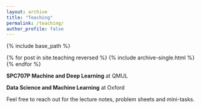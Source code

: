 ```yaml
---
layout: archive
title: "Teaching"
permalink: /teaching/
author_profile: false
---
```


{% include base_path %}

{% for post in site.teaching reversed %}
  {% include archive-single.html %}
{% endfor %}

**SPC707P Machine and Deep Learning** at QMUL <br>

**Data Science and Machine Learning** at Oxford <br>

Feel free to reach out for the lecture notes, problem sheets and mini-tasks.


